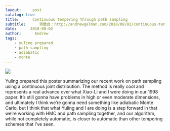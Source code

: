 ```yaml
---
layout:     post
catalog: true
title:      Continuous tempering through path sampling
subtitle:      转载自：http://andrewgelman.com/2018/08/02/continuous-tempering-path-sampling/
date:      2018-08-02
author:      Andrew
tags:
    - yuling prepared
    - path sampling
    - adiabatic
    - monte
---
```





![](http://andrewgelman.com/wp-content/uploads/2018/08/Screen-Shot-2018-08-02-at-1.53.47-PM-1024x580.png)


Yuling prepared this poster summarizing our recent work on path sampling using a continuous joint distribution. The method is really cool and represents a real advance over what Xiao-Li and I were doing in our 1998 paper. It’s still gonna have problems in high or even moderate dimensions, and ultimately I think we’re gonna need something like adiabatic Monte Carlo, but I think that what Yuling and I are doing is a step forward in that we’re working with HMC and path sampling together, and our algorithm, while not completely automatic, is closer to automatic than other tempering schemes that I’ve seen.



